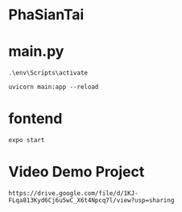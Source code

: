 # PhaSianTai

# main.py
```
.\env\Scripts\activate

uvicorn main:app --reload

```

# fontend
```
expo start
```

# Video Demo Project
```
https://drive.google.com/file/d/1KJ-FLqa813Kyd6Cj6u5wC_X6t4Npcq7l/view?usp=sharing
```
